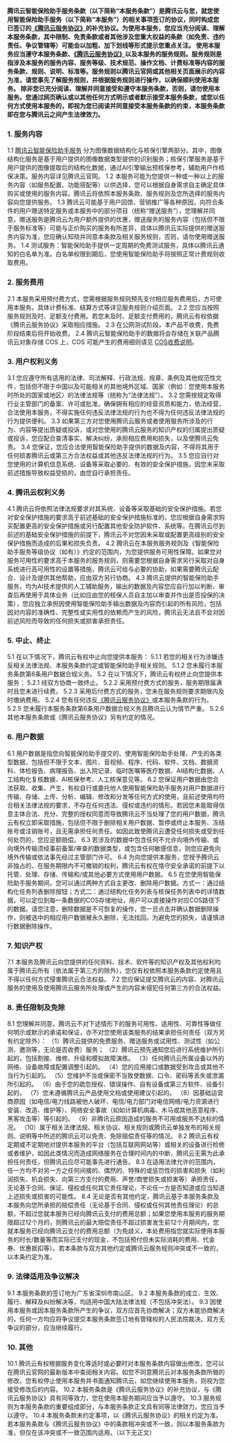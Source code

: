 **腾讯云智能保险助手服务条款（以下简称“本服务条款”）是腾讯云与您，就您使用智能保险助手服务（以下简称“本服务”）的相关事项签订的协议，同时构成您已签订的[《腾讯云服务协议》](https://cloud.tencent.com/document/product/301/1967)的补充协议。为使用本服务，您应当充分阅读、理解本服务条款，其中限制、免责条款或者其他涉及您重大权益的条款（如免责、违约责任、争议管辖等）可能会以加粗、加下划线等形式提示您重点关注。
使用本服务应当遵守本服务条款、[《腾讯云服务协议》](https://cloud.tencent.com/document/product/301/1967)以及本服务的服务规则。服务规则是指涉及本服务的服务内容、服务等级、技术规范、操作文档、计费标准等内容的服务条款、规则、说明、标准等。服务规则以腾讯云官网或其他相关页面展示的内容为准，请您事先了解服务规则，并根据服务规则进行操作，以确保顺利使用本服务。
除非您已充分阅读、理解并同意接受和遵守本服务条款，否则，请勿使用本服务。您通过网页确认或以其他任何方式明示或者默示接受本服务条款，或您以任何方式使用本服务的，即视为您已阅读并同意接受本服务条款的约束，本服务条款即在您与腾讯云之间产生法律效力。**

### 1. 服务内容
1.1 [腾讯云智能保险助手服务](https://cloud.tencent.com/product/cii) 分为图像数据结构化与核保引擎两部分。其中，图像结构化服务是基于用户提供的图像数据类型提供的识别服务；核保引擎服务是基于用户提供的图像提取后的结构化数据，通过AI引擎输出预核保参考，辅助用户作核保决策。服务内容详见腾讯云官网。
1.2 本服务可能为您提供一种或一种以上的服务内容（如服务配置、功能搭配等）以供选择，您可以根据自身需求自主确定具体购买或使用的服务内容。腾讯云将依照本服务条款、服务规则及您所选择的服务内容向您提供服务。
1.3 腾讯云可能基于用户回馈、营销推广等各种原因，向符合条件的用户赠送特定服务或本服务中的部分项目（统称“赠送服务”），您理解并同意，赠送服务是腾讯云为用户额外提供的优惠，赠送服务的服务内容（包括但不限于服务标准等）可能与正价购买的服务有所差异，具体以腾讯云实际提供的赠送服务内容为准，您应确认知晓并同意本条款及相关服务规则，否则，请勿使用赠送服务。
1.4 测试服务：智能保险助手提供一定周期的免费测试服务，具体以腾讯云通知的白名单为准。白名单权限到期后，您使用智能保险助手将按照正常计费规则收取费用。

### 2. 服务费用
2.1 本服务采用预付费方式，您需根据服务规则预先支付相应服务费用后，方可使用本服务。具体计费标准、结算方式等详见服务规则介绍页面。
2.2 您应当按照服务规则及时、足额支付费用。若您未及时、足额支付费用的，腾讯云有权依据《腾讯云服务协议》采取相应措施。
2.3 在公网测试阶段，本产品不收费，免费阶段结束后将开始收费。
2.4 腾讯云智能保险助手的数据将会存储在关联产品腾讯云对象存储 COS 上，COS 可能产生的费用细则请见 [COS收费说明](https://cloud.tencent.com/product/cos/pricing)。

### 3. 用户权利义务
3.1 您应遵守所有适用的法律、司法解释、行政法规、规章、条例及其他规范性文件，包括但不限于中国以及可能相关的其他境外区域、国家（例如：您使用本服务时所处的国家或地区）的法律法规等（统称为“法律法规”）。
3.2 您需按规定取得行业主管部门的备案、许可或批准，确保拥有相应的经营资质和能力，依法经营，合法使用本服务，不得实施任何违反法律法规的行为也不得为任何违反法律法规的行为提供便利。
3.3 如果第三方对您使用腾讯云服务或者使用服务所涉及的行为、内容等提出质疑或投诉，或对您使用的腾讯云服务的知识产权的归属提出质疑或投诉，您应配合查清事实、解决纠纷，承担相应费用和损失，以及使腾讯云免责。
3.4 您保证，您应合法使用智能保险助手提供的数据及内容，不得将其用于任何损害腾讯云或第三方合法权益或其他违反法律法规的行为。
3.5 您应自行对您使用的计算机信息系统、设备等采取必要的、有效的安全保护措施，因您未采取前述措施导致权益受损的，由您自行承担责任。

### 4. 腾讯云权利义务
4.1 腾讯云将依照法律法规要求对其系统、设备等采取基础的安全保护措施。若您对安全保护措施的要求高于前述基础的安全保护措施标准的，您应根据自身需求购买配置更高的安全保护措施或另行配置其他安全防护软件、系统等。在腾讯云尽到前述的基础安全保护措施的前提下，腾讯云不对您因未采取或配置更高级别的安全保护措施而造成的后果和损失负责。
4.2 腾讯云在本服务服务规则及《智能保险助手服务等级协议（如有）》约定的范围内，为您提供服务可用性保障。如果您对服务可用性的要求高于本服务的服务规则，则需要您根据自身需求另行采取对自身系统进行高可用性的设置等措施，腾讯云可给与必要的协助，如果需要腾讯云配合、设计及提供其他帮助，应由双方另行协商。
4.3 腾讯云提供的智能保险助手服务，均为AI技术提供的人工辅助服务，输出的数据及内容您应自行加以判断、审查后再使用于具体业务（比如应由您的核保人员自主加以审查并作出是否投保的决策），您应独立承担因使用智能保险助手输出数据及内容而引起的所有风险，包括因对内容的准确性、完整性或实用性的依赖而产生的风险，腾讯云无法且不会对因前述风险而导致的任何损失或损害承担责任。

### 5. 中止、终止
5.1 在以下情况下，腾讯云有权中止向您提供本服务：
5.1.1 若您的相关行为涉嫌违反相关法律法规、本服务条款约定或智能保险助手相关规则。
5.1.2 您未履行本服务条款第6条用户数据合规义务。
5.2 在以下情况下，腾讯云有权终止向您提供本服务：
5.2.1 经双方协商一致终止。
5.2.2 采用预付费方式的服务，服务期限届满时且您未进行续费。
5.2.3 采用后付费方式的服务，您未在服务规则要求期限内及时缴纳费用。
5.2.4 您有任何违反[《腾讯云服务协议》](https://cloud.tencent.com/document/product/301/1967)或本服务条款的行为。
5.2.5 您未履行本服务条款第6条用户数据合规义务且腾讯云认为情节严重。
5.2.6 其他本服务条款或《腾讯云服务协议》另有约定的情况。
### 6. 用户数据
6.1 用户数据是指您向智能保险助手提交的、使用智能保险助手处理、产生的各类型数据，包括但不限于文本、图片、音视频、程序、代码、软件、文档、数据资料、体检报告、病理报告、出入院记录、临时医嘱等医疗数据、AI结构化数据、人工结构化复核数据、AI核保参考、人工核保意见等。
6.2 您保证用户数据由您合法获取、收集、产生，有权自行或委托他人使用智能保险助手服务对用户数据进行传输、存储、上传、分析、编辑、修改和分发等任何方式的使用，且前述使用均符合相关法律法规的要求，不存在任何违法、侵权或违约的情形。若因您未能取得信息主体合法、充分、完整的授权同意而导致腾讯云不当处理了您的用户数据，腾讯云有权立即采取措施，包括但不限于删除相关用户数据、暂停或终止本服务、冻结账号或注销账号，且无需承担任何责任。如因此致使腾讯云遭受任何损失或受到任何处罚的，您应足额赔偿。
6.3 若涉及的数据中包含任何不允许向境外传输、或向境外传输须经事前备案/审查的数据类型，或包含任何敏感信息，则您应避免向境外传输或依法事先经过主管部门许可。
6.4 为向您提供本服务，您授予腾讯云非独占的、在服务期限内不可撤销的权利，腾讯云有权在恪守安全承诺的前提下以托管、处理、存储、传输和/或其他必要方式使用用户数据。
6.5 在您使用智能保险助手服务期间，您可以通过两种方式自主更改、删除用户数据。方式一：通过结构化任务列表删除按钮；方式二：通过结构化任务列表与核保任务列表中的详情数据，可以定位到每一条数据的COS存储地址，用户可以直接操作对应COS路径下的数据。请您注意，删除数据是不可恢复的操作，您一旦点击并确认数据删除操作，则被选中的相应用户数据被永久删除，无法找回。为避免您的损失，请谨慎进行数据删除操作。

### 7. 知识产权
7.1 本服务及腾讯云向您提供的任何资料、技术、软件等的知识产权及其他权利均属于腾讯云所有（依法属于第三方的除外），您仅有权依照本服务条款约定使用且不得以任何方式侵害腾讯云合法权益。
7.2 您应保证提交腾讯云的内容、对腾讯云服务的使用及使用腾讯云服务所处理或产生的内容未侵犯任何第三方的合法权益。

### 8. 责任限制及免除
8.1 您理解并同意，腾讯云不对下述情形下的服务可用性、适用性、可靠性等做任何明示或默示的承诺和保证，亦不对您使用该类服务的结果承担任何责任（双方另有约定除外）：
（1）腾讯云提供的免费服务、赠送服务或试用性、测试性（如公测、邀测等，无论是否收费）服务；
（2）腾讯云预先通知您后进行系统维护所引起的，包括割接、维修、升级和模拟故障演练。
（3）任何腾讯云所属设备以外的网络、设备故障或配置调整引起的。
（4）您的应用接口或数据受到攻击或其他不当行为引起的。
（5）您维护不当或保密不当致使数据、口令、密码等丢失或泄漏所引起的。
（6）由于您的疏忽授权、错误操作、自有设备或第三方软件、设备引起的。
（7）您未遵循腾讯云产品使用文档或使用建议引起的。
（8）因基础运营商原因（如电信/电力线路被他人破坏、电信/电力部门对电信网络/电力资源进行安装、改造、维护等）、网络安全事故（如如计算机病毒、木马或其他恶意程序、黑客攻击等）等引起的。
（9）非腾讯云原因造成的服务不可用或服务不达标的情况。
（10）属于相关法律法规、相关协议、相关规则或腾讯云单独发布的相关规则、说明等中所述的腾讯云可以免责、免除赔偿责任等的情况。
8.2 腾讯云有权定期或不定期地对提供本服务的平台（包括互联网网站等）或相关的设备进行检修或者维护，如因此类情况而造成网络服务在合理时间内的中断，腾讯云无需为此承担任何责任，但腾讯云应尽可能事先进行通告。
8.3 在适用法律允许的范围内，任一方均不对另一方之任何间接的、偶然的、特殊的或惩罚性的损害和损失（如利润损失、机会损失、向第三方支付的费用、声誉/商誉损失或损害等）承担责任，无论基于合同、保证、侵权或任何其它责任理论，不论任一方是否知道或应当知道上述损失或损害的可能性。
8.4 无论是否有其他约定，腾讯云基于本服务条款及本服务向您所承担的赔偿责任（无论基于合同、侵权或任何其他责任理论）的总额，不超过您就本服务已经向腾讯云支付的费用总额；如果您使用本服务的服务期限超过12个月的，则腾讯云的最大赔偿责任不超过损害发生前12个月期间内，您就本服务已经向腾讯云支付的费用总额（为免歧义，本处费用指您就实际使用本服务的时长/数量等而实际已支付的现金，不包括预付但未实际消耗的费用、代金券、优惠抵扣等）。若本条款与双方其他约定或腾讯云服务规则冲突或不一致的，以本条约定为准。

### 9. 法律适用及争议解决
9.1 本服务条款的签订地为广东省深圳市南山区。
9.2 本服务条款的成立、生效、履行、解释及纠纷解决等，均适用中国大陆法律法规（不包括冲突法）。
9.3 因使用本服务或因本服务条款所产生的争议，双方应首先协商解决；双方未能协商解决的，任何一方均应将争议提交本服务条款签订地有管辖权的人民法院裁决。双方无争议的部分，应当继续履行。

### 10. 其他
10.1 腾讯云有权根据服务变化等适时或必要时对本服务条款内容做出修改，您可以在腾讯云官网的最新版本中查阅相关内容。如您不同意腾讯云对本服务条款所做的修改，您有权停止使用本服务并书面通知腾讯云，如您继续使用本服务，则视为您接受修改后的内容。
10.2 本服务条款是《腾讯云服务协议》的补充协议，与《腾讯云服务协议》具有同等效力，您在使用本服务期间应当予以遵守。
10.3 服务规则为本服务条款的重要组成部分，与本服务条款正文具有同等法律效力，您应当予以遵守。
10.4 本服务条款未约定事项，以《腾讯云服务协议》的相关约定为准。若本服务条款与《腾讯云服务协议》中的条款相冲突或不一致，则以本服务条款为准，但仅在该冲突或不一致范围内适用。（以下无正文）


